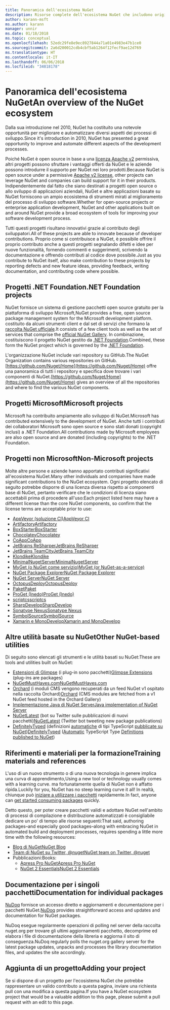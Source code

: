 ```yaml
---
title: Panoramica dell'ecosistema NuGet
description: Risorse complete dell'ecosistema NuGet che includono origini NuGet, progetti NuGet non Microsoft, utilità e materiali per la formazione.
author: karann-msft
ms.author: karann
manager: unnir
ms.date: 01/18/2018
ms.topic: conceptual
ms.openlocfilehash: 52edc29fe8e9ec8927844a71a01e4983e47b1ce0
ms.sourcegitcommit: 2a6d200012cdb4cbf5ab1264f12fecf9ae12d769
ms.translationtype: HT
ms.contentlocale: it-IT
ms.lasthandoff: 06/06/2018
ms.locfileid: "34818178"
---
```

# <a name="an-overview-of-the-nuget-ecosystem"></a><span data-ttu-id="da6c5-103">Panoramica dell'ecosistema NuGet</span><span class="sxs-lookup"><span data-stu-id="da6c5-103">An overview of the NuGet ecosystem</span></span>

<span data-ttu-id="da6c5-104">Dalla sua introduzione nel 2010, NuGet ha costituito una notevole opportunità per migliorare e automatizzare diversi aspetti dei processi di sviluppo.</span><span class="sxs-lookup"><span data-stu-id="da6c5-104">Since it's introduction in 2010, NuGet has presented a great opportunity to improve and automate different aspects of the development processes.</span></span>

<span data-ttu-id="da6c5-105">Poiché NuGet è open source in base a una [licenza Apache v2](http://choosealicense.com/licenses/apache/) permissiva, altri progetti possono sfruttare i vantaggi offerti da NuGet e le aziende possono introdurre il supporto per NuGet nei loro prodotti.</span><span class="sxs-lookup"><span data-stu-id="da6c5-105">Because NuGet is open source under a permissive [Apache v2 license](http://choosealicense.com/licenses/apache/), other projects can leverage NuGet and companies can build support for it in their products.</span></span> <span data-ttu-id="da6c5-106">Indipendentemente dal fatto che siano destinati a progetti open source o allo sviluppo di applicazioni aziendali, NuGet e altre applicazioni basate su NuGet forniscono un ampio ecosistema di strumenti mirati al miglioramento del processo di sviluppo software.</span><span class="sxs-lookup"><span data-stu-id="da6c5-106">Whether for open-source projects or enterprise application development, NuGet and other applications built on and around NuGet provide a broad ecosystem of tools for improving your software development process.</span></span>

<span data-ttu-id="da6c5-107">Tutti questi progetti risultano innovativi grazie al contributo degli sviluppatori.</span><span class="sxs-lookup"><span data-stu-id="da6c5-107">All of these projects are able to innovate because of developer contributions.</span></span> <span data-ttu-id="da6c5-108">Proprio come si contribuisce a NuGet, è possibile offrire il proprio contributo anche a questi progetti segnalando difetti e idee per nuove funzionalità, fornendo commenti e suggerimenti, scrivendo la documentazione e offrendo contributi al codice dove possibile.</span><span class="sxs-lookup"><span data-stu-id="da6c5-108">Just as you contribute to NuGet itself, also make contribution to these projects by reporting defects and new feature ideas, providing feedback, writing documentation, and contributing code where possible.</span></span>

## <a name="net-foundation-projects"></a><span data-ttu-id="da6c5-109">Progetti .NET Foundation</span><span class="sxs-lookup"><span data-stu-id="da6c5-109">.NET Foundation projects</span></span>

<span data-ttu-id="da6c5-110">NuGet fornisce un sistema di gestione pacchetti open source gratuito per la piattaforma di sviluppo Microsoft,</span><span class="sxs-lookup"><span data-stu-id="da6c5-110">NuGet provides a free, open source package management system for the Microsoft development platform.</span></span> <span data-ttu-id="da6c5-111">costituito da alcuni strumenti client e dal set di servizi che formano la [raccolta NuGet ufficiale](http://www.nuget.org).</span><span class="sxs-lookup"><span data-stu-id="da6c5-111">It consists of a few client tools as well as the set of services that comprise the [official NuGet Gallery](http://www.nuget.org).</span></span> <span data-ttu-id="da6c5-112">In combinazione, costituiscono il progetto NuGet gestito da [.NET Foundation](http://www.dotnetfoundation.org/).</span><span class="sxs-lookup"><span data-stu-id="da6c5-112">Combined, these form the NuGet project which is governed by the [.NET Foundation](http://www.dotnetfoundation.org/).</span></span>

<span data-ttu-id="da6c5-113">L'organizzazione NuGet include vari repository su GitHub.</span><span class="sxs-lookup"><span data-stu-id="da6c5-113">The NuGet Organization contains various repositories on GitHub.</span></span> <span data-ttu-id="da6c5-114">[https://github.com/Nuget/Home](https://github.com/Nuget/Home) offre una panoramica di tutti i repository e specifica dove trovare i vari componenti di NuGet.</span><span class="sxs-lookup"><span data-stu-id="da6c5-114">[https://github.com/Nuget/Home](https://github.com/Nuget/Home) gives an overview of all the repositories and where to find the various NuGet components.</span></span>

## <a name="microsoft-projects"></a><span data-ttu-id="da6c5-115">Progetti Microsoft</span><span class="sxs-lookup"><span data-stu-id="da6c5-115">Microsoft projects</span></span>

<span data-ttu-id="da6c5-116">Microsoft ha contribuito ampiamente allo sviluppo di NuGet.</span><span class="sxs-lookup"><span data-stu-id="da6c5-116">Microsoft has contributed extensively to the development of NuGet.</span></span> <span data-ttu-id="da6c5-117">Anche tutti i contributi dei collaboratori Microsoft sono open source e sono stati donati (copyright inclusi) a .NET Foundation.</span><span class="sxs-lookup"><span data-stu-id="da6c5-117">All contributions made by Microsoft employees are also open source and are donated (including copyrights) to the .NET Foundation.</span></span>

## <a name="non-microsoft-projects"></a><span data-ttu-id="da6c5-118">Progetti non Microsoft</span><span class="sxs-lookup"><span data-stu-id="da6c5-118">Non-Microsoft projects</span></span>

<span data-ttu-id="da6c5-119">Molte altre persone e aziende hanno apportato contributi significativi all'ecosistema NuGet.</span><span class="sxs-lookup"><span data-stu-id="da6c5-119">Many other individuals and companies have made significant contributions to the NuGet ecosystem.</span></span> <span data-ttu-id="da6c5-120">Ogni progetto elencato di seguito potrebbe disporre di una licenza diversa rispetto ai componenti base di NuGet, pertanto verificare che le condizioni di licenza siano accettabili prima di procedere all'uso:</span><span class="sxs-lookup"><span data-stu-id="da6c5-120">Each project listed here may have a different license than the core NuGet components, so confirm that the license terms are acceptable prior to use:</span></span>

- [<span data-ttu-id="da6c5-121">AppVeyor (soluzione CI)</span><span class="sxs-lookup"><span data-stu-id="da6c5-121">AppVeyor CI</span></span>](https://www.appveyor.com/)
- [<span data-ttu-id="da6c5-122">Artifactory</span><span class="sxs-lookup"><span data-stu-id="da6c5-122">Artifactory</span></span>](https://www.jfrog.com/artifactory/)
- [<span data-ttu-id="da6c5-123">BoxStarter</span><span class="sxs-lookup"><span data-stu-id="da6c5-123">BoxStarter</span></span>](http://boxstarter.org/)
- [<span data-ttu-id="da6c5-124">Chocolatey</span><span class="sxs-lookup"><span data-stu-id="da6c5-124">Chocolatey</span></span>](https://chocolatey.org/)
- [<span data-ttu-id="da6c5-125">CoApp</span><span class="sxs-lookup"><span data-stu-id="da6c5-125">CoApp</span></span>](http://coapp.org/)
- [<span data-ttu-id="da6c5-126">JetBrains ReSharper</span><span class="sxs-lookup"><span data-stu-id="da6c5-126">JetBrains ReSharper</span></span>](https://resharper-plugins.jetbrains.com/)
- [<span data-ttu-id="da6c5-127">JetBrains TeamCity</span><span class="sxs-lookup"><span data-stu-id="da6c5-127">JetBrains TeamCity</span></span>](https://www.jetbrains.com/teamcity/)
- [<span data-ttu-id="da6c5-128">Klondike</span><span class="sxs-lookup"><span data-stu-id="da6c5-128">Klondike</span></span>](https://github.com/themotleyfool/Klondike)
- [<span data-ttu-id="da6c5-129">MinimalNugetServer</span><span class="sxs-lookup"><span data-stu-id="da6c5-129">MinimalNugetServer</span></span>](https://github.com/TanukiSharp/MinimalNugetServer)
- [<span data-ttu-id="da6c5-130">MyGet (o NuGet come servizio)</span><span class="sxs-lookup"><span data-stu-id="da6c5-130">MyGet (or NuGet-as-a-service)</span></span>](http://www.myget.org/)
- [<span data-ttu-id="da6c5-131">NuGet Package Explorer</span><span class="sxs-lookup"><span data-stu-id="da6c5-131">NuGet Package Explorer</span></span>](https://github.com/NuGetPackageExplorer/NuGetPackageExplorer)
- [<span data-ttu-id="da6c5-132">NuGet Server</span><span class="sxs-lookup"><span data-stu-id="da6c5-132">NuGet Server</span></span>](http://nugetserver.net/)
- [<span data-ttu-id="da6c5-133">OctopusDeploy</span><span class="sxs-lookup"><span data-stu-id="da6c5-133">OctopusDeploy</span></span>](https://octopus.com/)
- [<span data-ttu-id="da6c5-134">Paket</span><span class="sxs-lookup"><span data-stu-id="da6c5-134">Paket</span></span>](https://fsprojects.github.io/Paket/)
- [<span data-ttu-id="da6c5-135">ProGet (Inedo)</span><span class="sxs-lookup"><span data-stu-id="da6c5-135">ProGet (Inedo)</span></span>](http://inedo.com/proget)
- [<span data-ttu-id="da6c5-136">scriptcs</span><span class="sxs-lookup"><span data-stu-id="da6c5-136">scriptcs</span></span>](http://scriptcs.net/)
- [<span data-ttu-id="da6c5-137">SharpDevelop</span><span class="sxs-lookup"><span data-stu-id="da6c5-137">SharpDevelop</span></span>](http://community.sharpdevelop.net/blogs/mattward/archive/2011/01/23/NuGetSupportInSharpDevelop.aspx)
- [<span data-ttu-id="da6c5-138">Sonatype Nexus</span><span class="sxs-lookup"><span data-stu-id="da6c5-138">Sonatype Nexus</span></span>](http://www.sonatype.com/nexus-repository-sonatype)
- [<span data-ttu-id="da6c5-139">SymbolSource</span><span class="sxs-lookup"><span data-stu-id="da6c5-139">SymbolSource</span></span>](http://www.symbolsource.org/Public)
- [<span data-ttu-id="da6c5-140">Xamarin e MonoDevelop</span><span class="sxs-lookup"><span data-stu-id="da6c5-140">Xamarin and MonoDevelop</span></span>](https://github.com/mrward/monodevelop-nuget-addin)

## <a name="other-nuget-based-utilities"></a><span data-ttu-id="da6c5-141">Altre utilità basate su NuGet</span><span class="sxs-lookup"><span data-stu-id="da6c5-141">Other NuGet-based utilities</span></span>

<span data-ttu-id="da6c5-142">Di seguito sono elencati gli strumenti e le utilità basati su NuGet:</span><span class="sxs-lookup"><span data-stu-id="da6c5-142">These are tools and utilities built on NuGet:</span></span>

- <span data-ttu-id="da6c5-143">[Estensioni di Glimpse](http://getglimpse.com/Packages) (i plug-in sono pacchetti)</span><span class="sxs-lookup"><span data-stu-id="da6c5-143">[Glimpse Extensions](http://getglimpse.com/Packages) (plug-ins are packages)</span></span>
- [<span data-ttu-id="da6c5-144">NuGetMustHaves.com</span><span class="sxs-lookup"><span data-stu-id="da6c5-144">NuGetMustHaves.com</span></span>](http://nugetmusthaves.com/)
- <span data-ttu-id="da6c5-145">[Orchard](http://www.orchardproject.net/) (i moduli CMS vengono recuperati da un feed NuGet v1 ospitato nella raccolta Orchard)</span><span class="sxs-lookup"><span data-stu-id="da6c5-145">[Orchard](http://www.orchardproject.net/) (CMS modules are fetched from a v1 NuGet feed hosted in the Orchard Gallery)</span></span>
- [<span data-ttu-id="da6c5-146">Implementazione Java di NuGet Server</span><span class="sxs-lookup"><span data-stu-id="da6c5-146">Java implementation of NuGet Server</span></span>](http://jonnyzzz.com/blog/2012/03/07/nuget-server-in-pure-java/)
- <span data-ttu-id="da6c5-147">[NuGetLatest](https://twitter.com/NuGetLatest) (bot su Twitter sulle pubblicazioni di nuovi pacchetti)</span><span class="sxs-lookup"><span data-stu-id="da6c5-147">[NuGetLatest](https://twitter.com/NuGetLatest) (Twitter bot tweeting new package publications)</span></span>
- <span data-ttu-id="da6c5-148">[DefinitelyTyped](http://definitelytyped.org/) (definizioni [automatiche](https://github.com/DefinitelyTyped/NugetAutomation/) di tipi TypeScript [pubblicate su NuGet](http://www.nuget.org/packages?q=DefinitelyTyped))</span><span class="sxs-lookup"><span data-stu-id="da6c5-148">[DefinitelyTyped](http://definitelytyped.org/) ([Automatic](https://github.com/DefinitelyTyped/NugetAutomation/) TypeScript Type [Definitions published to NuGet](http://www.nuget.org/packages?q=DefinitelyTyped))</span></span>

## <a name="training-materials-and-references"></a><span data-ttu-id="da6c5-149">Riferimenti e materiali per la formazione</span><span class="sxs-lookup"><span data-stu-id="da6c5-149">Training materials and references</span></span>

<span data-ttu-id="da6c5-150">L'uso di un nuovo strumento o di una nuova tecnologia in genere implica una curva di apprendimento,</span><span class="sxs-lookup"><span data-stu-id="da6c5-150">Using a new tool or technology usually comes with a learning curve.</span></span> <span data-ttu-id="da6c5-151">ma fortunatamente quella di NuGet non è affatto ripida.</span><span class="sxs-lookup"><span data-stu-id="da6c5-151">Luckily for you, NuGet has no steep learning curve it all!</span></span> <span data-ttu-id="da6c5-152">In realtà, chiunque può [iniziare a utilizzare i pacchetti](../quickstart/use-a-package.md) rapidamente.</span><span class="sxs-lookup"><span data-stu-id="da6c5-152">In fact, anyone can [get started consuming packages](../quickstart/use-a-package.md) quickly.</span></span>

<span data-ttu-id="da6c5-153">Detto questo, per poter creare pacchetti validi e adottare NuGet nell'ambito di processi di compilazione e distribuzione automatizzati è consigliabile dedicare un po' di tempo alle risorse seguenti:</span><span class="sxs-lookup"><span data-stu-id="da6c5-153">That said, authoring packages–and especially good packages–along with  embracing NuGet in automated build and deployment processes, requires spending a little more time with the following resources:</span></span>

- [<span data-ttu-id="da6c5-154">Blog di NuGet</span><span class="sxs-lookup"><span data-stu-id="da6c5-154">NuGet Blog</span></span>](http://blog.nuget.org/)
- [<span data-ttu-id="da6c5-155">Team di NuGet su Twitter, @nuget</span><span class="sxs-lookup"><span data-stu-id="da6c5-155">NuGet team on Twitter, @nuget</span></span>](http://twitter.com/nuget)
- <span data-ttu-id="da6c5-156">Pubblicazioni:</span><span class="sxs-lookup"><span data-stu-id="da6c5-156">Books:</span></span>
  - [<span data-ttu-id="da6c5-157">Apress Pro NuGet</span><span class="sxs-lookup"><span data-stu-id="da6c5-157">Apress Pro NuGet</span></span>](http://bit.ly/ProNuGet)
  - [<span data-ttu-id="da6c5-158">NuGet 2 Essentials</span><span class="sxs-lookup"><span data-stu-id="da6c5-158">NuGet 2 Essentials</span></span>](http://www.amazon.com/NuGet-2-Essentials-Damir-Arh-ebook/dp/B00GTQD5M4)

## <a name="documentation-for-individual-packages"></a><span data-ttu-id="da6c5-159">Documentazione per i singoli pacchetti</span><span class="sxs-lookup"><span data-stu-id="da6c5-159">Documentation for individual packages</span></span>

<span data-ttu-id="da6c5-160">[NuDoq](http://nudoq.org) fornisce un accesso diretto e aggiornamenti e documentazione per i pacchetti NuGet.</span><span class="sxs-lookup"><span data-stu-id="da6c5-160">[NuDoq](http://nudoq.org) provides straightforward access and updates and documentation for NuGet packages.</span></span>

<span data-ttu-id="da6c5-161">NuDoq esegue regolarmente operazioni di polling nel server della raccolta nuget.org per trovare gli ultimi aggiornamenti pacchetto, decomprime ed elabora i file di documentazione della libreria e aggiorna il sito di conseguenza.</span><span class="sxs-lookup"><span data-stu-id="da6c5-161">NuDoq regularly polls the nuget.org gallery server for the latest package updates, unpacks and processes the library documentation files, and updates the site accordingly.</span></span>

## <a name="adding-your-project"></a><span data-ttu-id="da6c5-162">Aggiunta di un progetto</span><span class="sxs-lookup"><span data-stu-id="da6c5-162">Adding your project</span></span>

<span data-ttu-id="da6c5-163">Se si dispone di un progetto per l'ecosistema NuGet che potrebbe rappresentare un valido contributo a questa pagina, inviare una richiesta pull con una modifica a questa pagina.</span><span class="sxs-lookup"><span data-stu-id="da6c5-163">If you have a NuGet ecosystem project that would be a valuable addition to this page, please  submit a pull request with an edit to this page.</span></span>
